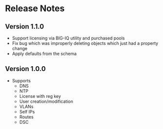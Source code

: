 # Release Notes

## Version 1.1.0
+ Support licensing via BIG-IQ utility and purchased pools
+ Fix bug which was improperly deleting objects which just had a property change
+ Apply defaults from the schema

## Version 1.0.0
+ Supports
    + DNS
    + NTP
    + License with reg key
    + User creation/modification
    + VLANs
    + Self IPs
    + Routes
    + DSC
